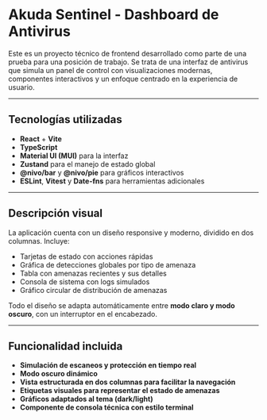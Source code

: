 # Akuda Sentinel - Dashboard de Antivirus

Este es un proyecto técnico de frontend desarrollado como parte de una prueba para una posición de trabajo. Se trata de una interfaz de antivirus que simula un panel de control con visualizaciones modernas, componentes interactivos y un enfoque centrado en la experiencia de usuario.

---

## Tecnologías utilizadas

- **React** + **Vite**
- **TypeScript**
- **Material UI (MUI)** para la interfaz
- **Zustand** para el manejo de estado global
- **@nivo/bar** y **@nivo/pie** para gráficos interactivos
- **ESLint**, **Vitest** y **Date-fns** para herramientas adicionales

---

## Descripción visual

La aplicación cuenta con un diseño responsive y moderno, dividido en dos columnas. Incluye:

- Tarjetas de estado con acciones rápidas
- Gráfica de detecciones globales por tipo de amenaza
- Tabla con amenazas recientes y sus detalles
- Consola de sistema con logs simulados
- Gráfico circular de distribución de amenazas

Todo el diseño se adapta automáticamente entre **modo claro y modo oscuro**, con un interruptor en el encabezado.

---

## Funcionalidad incluida

- **Simulación de escaneos y protección en tiempo real**
- **Modo oscuro dinámico**
- **Vista estructurada en dos columnas para facilitar la navegación**
- **Etiquetas visuales para representar el estado de amenazas**
- **Gráficos adaptados al tema (dark/light)**
- **Componente de consola técnica con estilo terminal**

